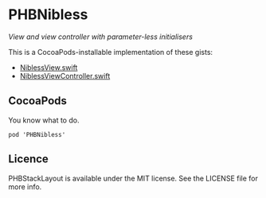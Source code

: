 # PHBNibless

_View and view controller with parameter-less initialisers_

This is a CocoaPods-installable implementation of these gists:

- [NiblessView.swift](https://gist.github.com/juliancadi/4533b689fba07cb250d9fd4902a99e8f)
- [NiblessViewController.swift](https://gist.github.com/juliancadi/370616e217ded71febbf5b96ecf788dc)

## CocoaPods

You know what to do.

```
pod 'PHBNibless'
```

## Licence

PHBStackLayout is available under the MIT license. See the LICENSE file for more info.
